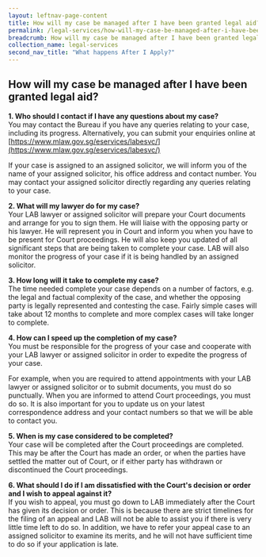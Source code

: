 ```yaml
---
layout: leftnav-page-content
title: How will my case be managed after I have been granted legal aid?
permalink: /legal-services/how-will-my-case-be-managed-after-i-have-been-granted-legal-aid/
breadcrumb: How will my case be managed after I have been granted legal aid?
collection_name: legal-services
second_nav_title: "What happens After I Apply?"
---
```


How will my case be managed after I have been granted legal aid?
---

**1. Who should I contact if I have any questions about my case?**<br>
You may contact the Bureau if you have any queries relating to your case, including its progress. Alternatively, you can submit your enquiries online at [https://www.mlaw.gov.sg/eservices/labesvc/](https://www.mlaw.gov.sg/eservices/labesvc/)

If your case is assigned to an assigned solicitor, we will inform you of the name of your assigned solicitor, his office address and contact number. You may contact your assigned solicitor directly regarding any queries relating to your case.<br>

**2. What will my lawyer do for my case?**<br>
Your LAB lawyer or assigned solicitor will prepare your Court documents and arrange for you to sign them. He will liaise with the opposing party or his lawyer. He will represent you in Court and inform you when you have to be present for Court proceedings. He will also keep you updated of all significant steps that are being taken to complete your case. LAB will also monitor the progress of your case if it is being handled by an assigned solicitor.<br>

**3. How long will it take to complete my case?**<br>
The time needed complete your case depends on a number of factors, e.g. the legal and factual complexity of the case, and whether the opposing party is legally represented and contesting the case. Fairly simple cases will take about 12 months to complete and more complex cases will take longer to complete.<br>

**4. How can I speed up the completion of my case?**<br>
You must be responsible for the progress of your case and cooperate with your LAB lawyer or assigned solicitor in order to expedite the progress of your case. 

For example, when you are required to attend appointments with your LAB lawyer or assigned solicitor or to submit documents, you must do so punctually. When you are informed to attend Court proceedings, you must do so. It is also important for you to update us on your latest correspondence address and your contact numbers so that we will be able to contact you.<br>

**5. When is my case considered to be completed?**<br>
Your case will be completed after the Court proceedings are completed. This may be after the Court has made an order, or when the parties have settled the matter out of Court, or if either party has withdrawn or discontinued the Court proceedings.<br>

**6. What should I do if I am dissatisfied with the Court's decision or order and I wish to appeal against it?**<br>
If you wish to appeal, you must go down to LAB immediately after the Court has given its decision or order. This is because there are strict timelines for the filing of an appeal and LAB will not be able to assist you if there is very little time left to do so. In addition, we have to refer your appeal case to an assigned solicitor to examine its merits, and he will not have sufficient time to do so if your application is late.
